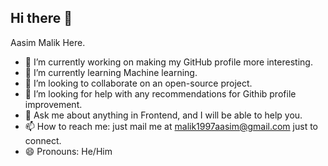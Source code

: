 ## Hi there 👋

Aasim Malik Here.

- 🔭 I’m currently working on making my GitHub profile more interesting.
- 🌱 I’m currently learning Machine learning.
- 👯 I’m looking to collaborate on an open-source project.
- 🤔 I’m looking for help with any recommendations for Githib profile improvement.
- 💬 Ask me about anything in Frontend, and I will be able to help you.
- 📫 How to reach me: just mail me at malik1997aasim@gmail.com just to connect.
- 😄 Pronouns: He/Him

<!--
**AasimMalik97/AasimMalik97** is a ✨ _special_ ✨ repository because its `README.md` (this file) appears on your GitHub profile.

Here are some ideas to get you started:

- 🔭 I’m currently working on ...
- 🌱 I’m currently learning ...
- 👯 I’m looking to collaborate on ...
- 🤔 I’m looking for help with ...
- 💬 Ask me about ...
- 📫 How to reach me: ...
- 😄 Pronouns: ...
- ⚡ Fun fact: ...
-->
